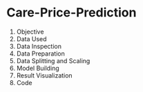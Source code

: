 # Care-Price-Prediction
1. Objective
2. Data Used
3. Data Inspection
4. Data Preparation
5. Data Splitting and Scaling
6. Model Building
7. Result Visualization
8. Code
